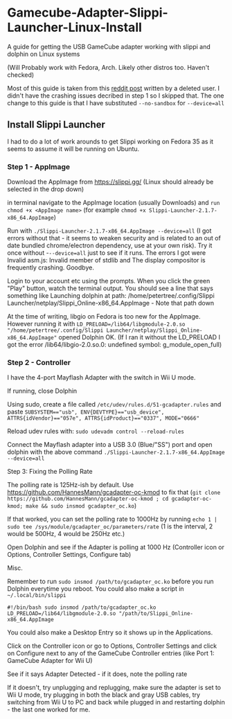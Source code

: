 # Gamecube-Adapter-Slippi-Launcher-Linux-Install

A guide for getting the USB GameCube adapter working with slippi and dolphin on Linux systems

(Will Probably work with Fedora, Arch. Likely other distros too. Haven't checked)

Most of this guide is taken from this [reddit post](https://www.reddit.com/r/linux_gaming/comments/rdt87u/slippi_super_smash_bros_melee_guide_on_fedora_35/) written by a deleted user. I didn't have the crashing issues decribed in step 1 so I skipped that. The one change to this guide is that I have substituted `--no-sandbox` for `--device=all`

## Install Slippi Launcher

I had to do a lot of work arounds to get Slippi working on Fedora 35 as it seems to assume it will be running on Ubuntu.

### Step 1 - AppImage

Download the AppImage from https://slippi.gg/ (Linux should already be selected in the drop down)

in terminal navigate to the AppImage location (usually Downloads) and `run chmod +x <AppImage name>` (for example `chmod +x Slippi-Launcher-2.1.7-x86_64.AppImage`)

Run with `./Slippi-Launcher-2.1.7-x86_64.AppImage --device=all` (I got errors without that - it seems to weaken security and is related to an out of date bundled chrome/electron dependency, use at your own risk). Try it once without -`--device=all` just to see if it runs. The errors I got were Invalid asm.js: Invalid member of stdlib and The display compositor is frequently crashing. Goodbye.

Login to your account etc using the prompts. When you click the green "Play" button, watch the terminal output. You should see a line that says something like Launching dolphin at path: /home/petertree/.config/Slippi Launcher/netplay/Slippi_Online-x86_64.AppImage - Note that path down

At the time of writing, libgio on Fedora is too new for the AppImage. However running it with `LD_PRELOAD=/lib64/libgmodule-2.0.so "/home/petertree/.config/Slippi Launcher/netplay/Slippi_Online-x86_64.AppImage"` opened Dolphin OK. (If I ran it without the LD_PRELOAD I got the error /lib64/libgio-2.0.so.0: undefined symbol: g_module_open_full)

### Step 2 - Controller

I have the 4-port Mayflash Adapter with the switch in Wii U mode.

If running, close Dolphin

Using sudo, create a file called `/etc/udev/rules.d/51-gcadapter.rules` and paste `SUBSYSTEM=="usb", ENV{DEVTYPE}=="usb_device", ATTRS{idVendor}=="057e", ATTRS{idProduct}=="0337", MODE="0666"`

Reload udev rules with: `sudo udevadm control --reload-rules`

Connect the Mayflash adapter into a USB 3.0 (Blue/"SS") port and open dolphin with the above command `./Slippi-Launcher-2.1.7-x86_64.AppImage --device=all` 

Step 3: Fixing the Polling Rate

The polling rate is 125Hz-ish by default. Use https://github.com/HannesMann/gcadapter-oc-kmod to fix that (`git clone https://github.com/HannesMann/gcadapter-oc-kmod ; cd gcadapter-oc-kmod; make && sudo insmod gcadapter_oc.ko`)

If that worked, you can set the polling rate to 1000Hz by running `echo 1 | sudo tee /sys/module/gcadapter_oc/parameters/rate` (1 is the interval, 2 would be 500Hz, 4 would be 250Hz etc.)

Open Dolphin and see if the Adapter is polling at 1000 Hz (Controller icon or Options, Controller Settings, Configure tab)

Misc.

Remember to run `sudo insmod /path/to/gcadapter_oc.ko` before you run Dolphin everytime you reboot. You could also make a script in `~/.local/bin/slippi`

`#!/bin/bash
 sudo insmod /path/to/gcadapter_oc.ko
 LD_PRELOAD=/lib64/libgmodule-2.0.so "/path/to/Slippi_Online-x86_64.AppImage`

You could also make a Desktop Entry so it shows up in the Applications.

Click on the Controller icon or go to Options, Controller Settings and click on Configure next to any of the GameCube Controller entries (like Port 1: GameCube Adapter for Wii U)

See if it says Adapter Detected - if it does, note the polling rate

If it doesn't, try unplugging and replugging, make sure the adapter is set to Wii U mode, try plugging in both the black and gray USB cables, try switching from Wii U to PC and back while plugged in and restarting dolphin - the last one worked for me.


